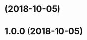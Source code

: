 <a name=""></a>
# [](https://github.com/miquido/elasticsearch-dbal/compare/v1.0.0...v) (2018-10-05)



<a name="1.0.0"></a>
# 1.0.0 (2018-10-05)



